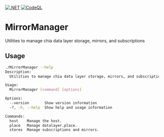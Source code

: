 [![.NET](https://github.com/Datalayer-Storage/MirrorManager/actions/workflows/dotnet.yml/badge.svg)](https://github.com/Datalayer-Storage/MirrorManager/actions/workflows/dotnet.yml)
[![CodeQL](https://github.com/Datalayer-Storage/MirrorManager/actions/workflows/github-code-scanning/codeql/badge.svg)](https://github.com/Datalayer-Storage/MirrorManager/actions/workflows/github-code-scanning/codeql)

# MirrorManager

Utilities to manage chia data layer storage, mirrors, and subscriptions

## Usage

```bash
./MirrorManager --help
Description:
  Utilities to manage chia data layer storage, mirrors, and subscriptions.

Usage:
  MirrorManager [command] [options]

Options:
  --version       Show version information
  -?, -h, --help  Show help and usage information

Commands:
  host    Manage the host.
  place   Manage datalayer.place.
  stores  Manage subscriptions and mirrors.
```

